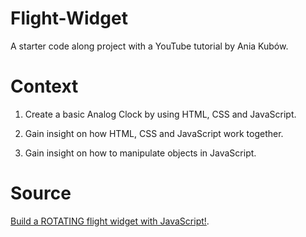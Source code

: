 # Flight-Widget

A starter code along project with a YouTube tutorial by Ania Kubów.

# Context

1. Create a basic Analog Clock by using HTML, CSS and JavaScript.

2. Gain insight on how HTML, CSS and JavaScript work together.

3. Gain insight on how to manipulate objects in JavaScript.

# Source

[Build a ROTATING flight widget with JavaScript!](https://www.youtube.com/watch?v=xs5aOs-Wpxw&list=LL&index=8).
